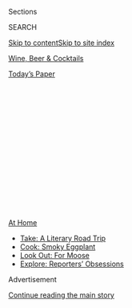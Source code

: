<div id="app">

<div>

<div>

<div>

<div class="NYTAppHideMasthead css-1q2w90k e1suatyy0">

<div class="section css-ui9rw0 e1suatyy2">

<div class="css-eph4ug er09x8g0">

<div class="css-6n7j50">

</div>

<span class="css-1dv1kvn">Sections</span>

<div class="css-10488qs">

<span class="css-1dv1kvn">SEARCH</span>

</div>

[Skip to content](#site-content)[Skip to site index](#site-index)

</div>

<div id="masthead-section-label" class="css-1wr3we4 eaxe0e00">

[Wine, Beer &
Cocktails](https://www.nytimes3xbfgragh.onion/section/food/drinks)

</div>

<div class="css-10698na e1huz5gh0">

</div>

</div>

<div id="masthead-bar-one" class="section hasLinks css-15hmgas e1csuq9d3">

<div class="css-uqyvli e1csuq9d0">

</div>

<div class="css-1uqjmks e1csuq9d1">

</div>

<div class="css-9e9ivx">

[](https://myaccount.nytimes3xbfgragh.onion/auth/login?response_type=cookie&client_id=vi)

</div>

<div class="css-1bvtpon e1csuq9d2">

[Today’s
Paper](https://www.nytimes3xbfgragh.onion/section/todayspaper)

</div>

</div>

</div>

</div>

<div data-aria-hidden="false">

<div id="site-content" data-role="main">

<div>

<div class="css-1aor85t" style="opacity:0.000000001;z-index:-1;visibility:hidden">

<div class="css-1hqnpie">

<div class="css-epjblv">

<span class="css-17xtcya">[Wine, Beer &
Cocktails](/section/food/drinks)</span><span class="css-x15j1o">|</span><span class="css-fwqvlz">What
Is a Great Wine? Verdicchio di Matelica Has Some
Ideas</span>

</div>

<div class="css-k008qs">

<div class="css-1iwv8en">

<span class="css-18z7m18"></span>

<div>

</div>

</div>

<span class="css-1n6z4y">https://nyti.ms/30eHDhb</span>

<div class="css-1705lsu">

<div class="css-4xjgmj">

<div class="css-4skfbu" data-role="toolbar" data-aria-label="Social Media Share buttons, Save button, and Comments Panel with current comment count" data-testid="share-tools">

  - 
  - 
  - 
  - 
    
    <div class="css-6n7j50">
    
    </div>

  - 
  - 

</div>

</div>

</div>

</div>

</div>

</div>

<div id="NYT_TOP_BANNER_REGION" class="css-13pd83m">

<div>

<div id="maps-athome-menu" class="section interactive-content interactive-size-medium css-1edisqu">

<div class="css-17ih8de interactive-body">

<div class="at-home-nav__innerContainer">

<div class="at-home-nav__title">

[At
Home](https://www.nytimes3xbfgragh.onion/spotlight/at-home?action=click&pgtype=Article&state=default&region=TOP_BANNER&context=at_home_menu)

</div>

  - [Take: A Literary Road
    Trip](https://www.nytimes3xbfgragh.onion/2020/07/28/books/time-for-a-literary-road-trip.html?action=click&pgtype=Article&state=default&region=TOP_BANNER&context=at_home_menu)
  - [Cook: Smoky
    Eggplant](https://www.nytimes3xbfgragh.onion/2020/07/29/magazine/bored-with-your-home-cooking-some-smoky-eggplant-will-fix-that.html?action=click&pgtype=Article&state=default&region=TOP_BANNER&context=at_home_menu)
  - [Look Out: For
    Moose](https://www.nytimes3xbfgragh.onion/2020/07/27/travel/moose-michigan-isle-royale.html?action=click&pgtype=Article&state=default&region=TOP_BANNER&context=at_home_menu)
  - [Explore: Reporters’
    Obsessions](https://www.nytimes3xbfgragh.onion/interactive/2020/at-home/even-more-reporters-editors-diaries-lists-recommendations.html?action=click&pgtype=Article&state=default&region=TOP_BANNER&context=at_home_menu)

</div>

</div>

</div>

</div>

</div>

<div id="top-wrapper" class="css-1sy8kpn">

<div id="top-slug" class="css-l9onyx">

Advertisement

</div>

[Continue reading the main
story](#after-top)

<div class="ad top-wrapper" style="text-align:center;height:100%;display:block;min-height:250px">

<div id="top" class="place-ad" data-position="top" data-size-key="top">

</div>

</div>

<div id="after-top">

</div>

</div>

<div id="sponsor-wrapper" class="css-1hyfx7x">

<div id="sponsor-slug" class="css-19vbshk">

Supported by

</div>

[Continue reading the main
story](#after-sponsor)

<div id="sponsor" class="ad sponsor-wrapper" style="text-align:center;height:100%;display:block">

</div>

<div id="after-sponsor">

</div>

</div>

[Wine
School](/column/wine-school "Wine School")

<div class="css-1vkm6nb ehdk2mb0">

# What Is a Great Wine? Verdicchio di Matelica Has Some Ideas

</div>

<div class="css-79elbk" data-testid="photoviewer-wrapper">

<div class="css-z3e15g" data-testid="photoviewer-wrapper-hidden">

</div>

<div class="css-1a48zt4 ehw59r15" data-testid="photoviewer-children">

![<span class="css-cnj6d5 e1z0qqy90" itemprop="copyrightHolder"><span class="css-1ly73wi e1tej78p0">Credit...</span><span><span>Pepe
Serra</span></span></span>](https://static01.graylady3jvrrxbe.onion/images/2020/08/05/dining/05Wine-School/05Wine-School-articleLarge.jpg?quality=75&auto=webp&disable=upscale)

</div>

</div>

<div class="css-xt80pu e12qa4dv0">

<div class="css-18e8msd">

<div class="css-vp77d3 epjyd6m0">

<div class="css-1baulvz">

By [<span class="css-1baulvz last-byline" itemprop="name">Eric
Asimov</span>](https://www.nytimes3xbfgragh.onion/by/eric-asimov)

</div>

</div>

  - July 30,
    2020

  - 
    
    <div class="css-4xjgmj">
    
    <div class="css-d8bdto" data-role="toolbar" data-aria-label="Social Media Share buttons, Save button, and Comments Panel with current comment count" data-testid="share-tools">
    
      - 
      - 
      - 
      - 
        
        <div class="css-6n7j50">
        
        </div>
    
      - 
      - 
    
    </div>
    
    </div>

</div>

</div>

<div class="section meteredContent css-1r7ky0e" name="articleBody" itemprop="articleBody">

<div class="css-1fanzo5 StoryBodyCompanionColumn">

<div class="css-53u6y8">

Complexity is a good thing in a wine, right? It’s a descriptive term
that is almost always used approvingly. You would not disparage a wine
by calling it complex.

Yet at times, complexity might be wasted on its audience. Whether
because of fatigue, distraction or life getting on your last nerve, a
complex wine may not always fit the moment.

This, in a nutshell, captures the paradox of wine evaluation. Without
context, bottles are rated on a universal scale of what makes a wine
good, which is weighted toward the ability to age and evolve, to express
complex aromas and flavors, to convey the character of the place in
which the grapes were grown and the culture of the people who made the
wine, to evoke contemplation.

These are all wonderful characteristics in a wine, and difficult to
achieve. A wine that could do all of these things would be considered
great, and few would argue.

</div>

</div>

<div class="css-1fanzo5 StoryBodyCompanionColumn">

<div class="css-53u6y8">

Sometimes, though, the occasion calls for a different kind of great.
Instead, what’s wanted is a bottle that refreshes, relaxes and perhaps
spurs conversation and intimacy. In a situation like this, the best
bottle may not be the one conventionally lauded. How do wine ratings and
evaluation square with the question of context?

We ask these sorts of questions frequently at Wine School, even if we
are not always able to answer them. The answers, after all, are not
necessarily as important as the questions.

I’m not referring to the simple sort of queries that are easily resolved
with a swipes of the smartphone: What are the soils and bedrock in the
vineyard? Was the wine aged in oak barrels? Let those cramming for the
wine exam recite such litanies of facts.

Siri can’t tell you what greatness in wine means, for instance. This is
the sort of question we all have to consider for ourselves. Such a
question may better be left unresolved, maybe for a long time. Let it
reside in the mind to be pondered with many sorts of wines on all types
of occasions, in many differing moods.

Only through such consideration can each of us arrive at deciding for
ourselves what might be the best wine for the moment, regardless of what
the books, the apps or your know-it-all friends say.

</div>

</div>

<div class="css-1fanzo5 StoryBodyCompanionColumn">

<div class="css-53u6y8">

It’s all a matter of developing ease and confidence in one’s taste,
maybe not of knowing the answers but of knowing which questions to ask.
Here at Wine School, we don’t pretend to be gurus, rabbis or life
coaches, to use a currently popular term. But we do think our method of
trying many different wines with open minds in relaxed situations is as
foolproof as it is simple in achieving comfort with wine.

I started thinking about standards of greatness because of something one
reader,
[Peter](https://www.nytimes3xbfgragh.onion/2020/07/02/dining/drinks/wine-school-assignment-verdicchio-di-matelica.html#commentsContainer&permid=108235588)
of Philadelphia, said about a bottle of Verdicchio di Matelica, our
subject over the last month. He consumed a bottle with a pesto dish,
made with basil from his own garden.

“It was what I think of as a typical Italian white wine,” he wrote,
describing it as “not particularly complicated, but who needs
complicated on a hot summer evening?”

I might take issue with the first part of what he said — Verdicchio di
Matelica seems similar to other Italian whites we’ve tried, like [Etna
Bianco](https://www.nytimes3xbfgragh.onion/2018/04/26/dining/drinks/wine-school-etna-bianco-sicily.html),
[Soave
Classico](https://www.nytimes3xbfgragh.onion/2019/06/06/dining/drinks/wine-school-soave-classico.html)
and [Fiano di
Avellino](https://www.nytimes3xbfgragh.onion/2018/05/31/dining/drinks/wine-school-fiano.html),
but it is also very different. They are all dry, aromatic, not overly
oaked and have great acidity. But you could say this about white wines
from a lot of countries. And I do find these wines quite distinct from
one another.

I might even take issue with the second part, although I agree with the
sentiment. Who needs complicated on a hot summer evening?

But that led me to wonder about whether these verdicchios could properly
be described as uncomplicated. Could they actually be simple and complex
at the same time?

</div>

</div>

<div class="css-1fanzo5 StoryBodyCompanionColumn">

<div class="css-53u6y8">

As usual, I suggested three bottles to try. They were
[Bisci](https://www.bisci.it/en/) Verdicchio di Matelica 2018, the one
Peter drank; [Cantine
Belisario](https://portovinoitaliano.com/producers/cantine-belisario/)
Verdicchio di Matelica Le Salse 2018 and
[ColleStefano](https://www.collestefano.com/en/) Verdicchio di Matelica
2019.

</div>

</div>

<div style="max-width:100%;margin:0 auto">

<div class="css-17dprlf" data-id="100000007221092" data-slug="02wine-school-verdicchio-di-matelica" style="max-width:300px">

</div>

</div>

<div class="css-1fanzo5 StoryBodyCompanionColumn">

<div class="css-53u6y8">

Verdicchio di Matelica is the lesser known of two major verdicchio
appellations in the Marche region, on the Adriatic coast of Italy inland
from the city of Ancona. The other, bigger and better known, is
Verdicchio dei Castelli di Jesi.

Verdicchio di Matelica is farther from the coast and generally at a
higher elevation, in the foothills of the [Apennine
Mountains](https://www.britannica.com/place/Apennine-Range). The wines
are often thought to be a bit weightier than those from Castelli di
Jesi, with more acidity and minerality, but not as light and floral.

The Belisario Salse, the least expensive at $15, was a striking wine,
incisive and lean, with laserlike acidity. It smelled like seashells and
crushed rocks, with a little almond flavoring thrown in. I wouldn’t want
this as an aperitif, standing around at a gallery opening. Its raging
acidity demands food. I was craving clams on the half shell.

The Bisci, likewise, had that seashell minerality, but it was richer,
rounder and more herbal than the Salse. It was more forgiving and
flexible, and didn’t require food in the same way. This you could
happily enjoy at a party.

The ColleStefano, I thought, was the most complete wine of the three,
though I don’t mean to suggest that either of the others were lacking.
Citrus, herbs, almonds, seashells and stones, along with the richer
roundness of the Bisci, made for the most satisfying combination, for me
at least.

I thought back to Peter’s point that these wines were uncomplicated.
Maybe now they were, but they seemed to have the elements of complexity
if they were given time to evolve. These all were young wines, and they
were entry-level bottles, as well. But I couldn’t help feeling that over
time, the acidity in each would become more sedate, and the other
elements would become more expressive.

</div>

</div>

<div class="css-1fanzo5 StoryBodyCompanionColumn">

<div class="css-53u6y8">

Some readers, in fact, drank older bottles. “What a wine\!” said
[Reynolds](https://www.nytimes3xbfgragh.onion/2020/07/02/dining/drinks/wine-school-assignment-verdicchio-di-matelica.html#commentsContainer&permid=107985862)
of Manhattan after drinking a 2010 Bisci Senex Riserva, made from
Bisci’s oldest vines and aged for four years in concrete tanks. “I
could see this improving for another decade.”

That bottle sounds as if it’s on its way to greatness, if it hasn’t
already arrived. [Dan
Barron](https://www.nytimes3xbfgragh.onion/2020/07/02/dining/drinks/wine-school-assignment-verdicchio-di-matelica.html#commentsContainer&permid=107955758)
of Manhattan drank a 2013 Bisci, which he said became more complex as it
warmed up.

[Martina Mirandola
Mullen](https://www.nytimes3xbfgragh.onion/2020/07/02/dining/drinks/wine-school-assignment-verdicchio-di-matelica.html#commentsContainer&permid=108292784)
of New York tried a 2019 Bisci, and found plenty to intrigue her in this
very young wine. She said it begged for serious food, suggesting
[coniglio in
porchetta](https://ouritaliantable.com/a-modern-coniglio-in-porchetta/),
rabbit prepared in the style of
[porchetta](https://cooking.nytimes3xbfgragh.onion/recipes/1017068-porchetta-pork-roast?action=click&module=Collection%20Page%20Recipe%20Card&region=Project%20Cooking&pgType=collection&rank=33).

What is it about these wines? How can they can offer uncomplicated
refreshment, as Peter perceived, yet express more complex aromas and
flavors, too?

Perhaps their prices, just $15 to $18, liberate us to experience them as
we wish? If a $100 chardonnay came off as delicious and uncomplicated, I
imagine anybody would be tremendously disappointed. These, on the other
hand, are great values, capable of a range of pleasures. Dare we call
them great wines?

Some readers would. “These are great wines,” [Joe
Appel](https://www.nytimes3xbfgragh.onion/2020/07/02/dining/drinks/wine-school-assignment-verdicchio-di-matelica.html#commentsContainer&permid=108034206)
of Portland, Maine, said flat out. Mr. Appel happens to be a [wine
writer](https://twitter.com/joeyappel?lang=en) and
winemaker.

[Ferguson](https://www.nytimes3xbfgragh.onion/2020/07/02/dining/drinks/wine-school-assignment-verdicchio-di-matelica.html#commentsContainer&permid=108072656)
in Princeton appreciated the texture and liveliness of the wine. “It
will leave you with enough energy to still do the dishes perhaps with
another half glass poised next to the sink,” she said of the
ColleStefano.

</div>

</div>

<div class="css-1fanzo5 StoryBodyCompanionColumn">

<div class="css-53u6y8">

Drinking the Salse gave [Martin
Schappeit](https://www.nytimes3xbfgragh.onion/2020/07/02/dining/drinks/wine-school-assignment-verdicchio-di-matelica.html#commentsContainer&permid=108094105)
of Forest, Va., insight into a historic legend. “Before the dinner I was
wondering why [Alaric the
Visigoth](https://www.empson.com/territory/marche/verdicchio/) had 40
donkeys loaded up with barrels of verdicchio,” he said. “Now I know:
They needed refreshment before they sacked Rome.”

In the end, I have to conclude that these are great wines. They each did
their jobs extraordinarily well, fulfilling the imperative of
refreshment, offering energy and intriguing texture as well as a bit of
complexity if you chose to look for it.

It’s not so much the conventional definition. It’s more a question of
fulfilling expectations. We often preach about choosing the right wine
for the occasion. For those expecting a simple white wine, these offer
those uncomplicated pleasures. For those wanting more, these wines come
with extras. That they are superb values can’t be discounted.

But you don’t have to answer the question of whether they are great or
of what constitutes greatness. Just keep the questions in mind.

*Follow* *[NYT Food on Twitter](https://twitter.com/nytfood)* *and*
*[NYT Cooking on Instagram](https://www.instagram.com/nytcooking/),*
*[Facebook](https://www.facebookcorewwwi.onion/nytcooking/),*
*[YouTube](https://www.youtube.com/nytcooking)* *and*
*[Pinterest](https://www.pinterest.com/nytcooking/).* *[Get regular
updates from NYT Cooking, with recipe suggestions, cooking tips and
shopping
advice](https://www.nytimes3xbfgragh.onion/newsletters/cooking).*

</div>

</div>

</div>

<div>

</div>

<div>

</div>

<div>

</div>

<div>

<div id="bottom-wrapper" class="css-1ede5it">

<div id="bottom-slug" class="css-l9onyx">

Advertisement

</div>

[Continue reading the main
story](#after-bottom)

<div id="bottom" class="ad bottom-wrapper" style="text-align:center;height:100%;display:block;min-height:90px">

</div>

<div id="after-bottom">

</div>

</div>

</div>

</div>

</div>

## Site Index

<div>

</div>

## Site Information Navigation

  - [© <span>2020</span> <span>The New York Times
    Company</span>](https://help.nytimes3xbfgragh.onion/hc/en-us/articles/115014792127-Copyright-notice)

<!-- end list -->

  - [NYTCo](https://www.nytco.com/)
  - [Contact
    Us](https://help.nytimes3xbfgragh.onion/hc/en-us/articles/115015385887-Contact-Us)
  - [Work with us](https://www.nytco.com/careers/)
  - [Advertise](https://nytmediakit.com/)
  - [T Brand Studio](http://www.tbrandstudio.com/)
  - [Your Ad
    Choices](https://www.nytimes3xbfgragh.onion/privacy/cookie-policy#how-do-i-manage-trackers)
  - [Privacy](https://www.nytimes3xbfgragh.onion/privacy)
  - [Terms of
    Service](https://help.nytimes3xbfgragh.onion/hc/en-us/articles/115014893428-Terms-of-service)
  - [Terms of
    Sale](https://help.nytimes3xbfgragh.onion/hc/en-us/articles/115014893968-Terms-of-sale)
  - [Site
    Map](https://spiderbites.nytimes3xbfgragh.onion)
  - [Help](https://help.nytimes3xbfgragh.onion/hc/en-us)
  - [Subscriptions](https://www.nytimes3xbfgragh.onion/subscription?campaignId=37WXW)

</div>

</div>

</div>

</div>
